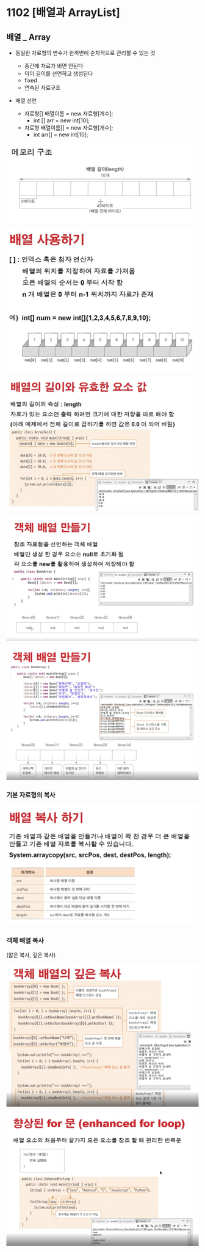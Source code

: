 # 1102 [배열과 ArrayList]

## 배열 _ Array

- 동일한 자료형의 변수가 한꺼번에 순차적으로 관리할 수 있는 것
    - 중간에 자료가 비면 안된다
    - 이미 길이를 선언하고 생성된다
    - fixed
    - 연속된 자료구조

- 배열 선언
    - 자료형[] 배열이름 = new 자료형[개수];
        - int [] arr = new int[10];
    - 자료형 배열이름[] = new 자료형[개수];
        - int arr[] = new int[10];

![img.png](img/img.png)

![img.png](img.png)

![img_1.png](img_1.png)

![img_2.png](img_2.png)

![img_3.png](img_3.png)

### 기본 자료형의 복사

![img_4.png](img_4.png)

### 객체 배열 복사

(얇은 복사, 깊은 복사)

![img_5.png](img_5.png)

![img_6.png](img_6.png)


